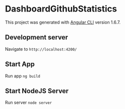 # DashboardGithubStatistics

This project was generated with [Angular CLI](https://github.com/angular/angular-cli) version 1.6.7.

## Development server

Navigate to `http://localhost:4200/`

## Start App

Run app `ng build`

## Start NodeJS Server

Run server `node server`
